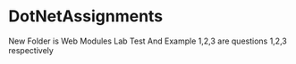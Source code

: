 # DotNetAssignments
New Folder is Web Modules Lab Test
And Example 1,2,3 are questions 1,2,3 respectively
